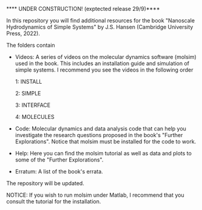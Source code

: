 
**** UNDER CONSTRUCTION! (exptected release 29/9)**** 

In this repository you will find additional resources for the book
"Nanoscale Hydrodynamics of Simple Systems" by J.S. Hansen (Cambridge University
Press, 2022).

The folders contain

* Videos: A series of videos on the molecular dynamics software (molsim) used in
  the book. This includes an installation guide and simulation of simple
  systems. I recommend you see the videos in the following order
  
  1: INSTALL
  
  2: SIMPLE
  
  3: INTERFACE
  
  4: MOLECULES
 
* Code: Molecular dynamics and data analysis code that can help you investigate
  the research questions proposed in the book's "Further Explorations". Notice
  that molsim must be installed for the code to work.
  
* Help: Here you can find the molsim tutorial as well as data and plots to some
  of the "Further Explorations".
  
* Erratum: A list of the book's errata.

The repository will be updated. 

NOTICE: If you wish to run molsim under Matlab, I recommend that you consult the
tutorial for the installation.

